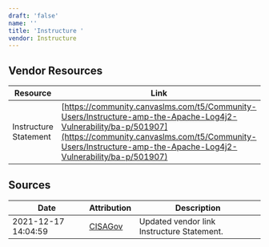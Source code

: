 ```yaml
---
draft: 'false'
name: ''
title: 'Instructure '
vendor: Instructure
---
```


## Vendor Resources
| Resource | Link |
| --- | --- |
| Instructure Statement | [https://community.canvaslms.com/t5/Community-Users/Instructure-amp-the-Apache-Log4j2-Vulnerability/ba-p/501907](https://community.canvaslms.com/t5/Community-Users/Instructure-amp-the-Apache-Log4j2-Vulnerability/ba-p/501907) |



## Sources
| Date | Attribution | Description |
| --- | --- | --- |
| 2021-12-17 14:04:59 | [CISAGov](https://raw.githubusercontent.com/cisagov/log4j-affected-db/develop/README.md) | Updated vendor link Instructure Statement.  |

